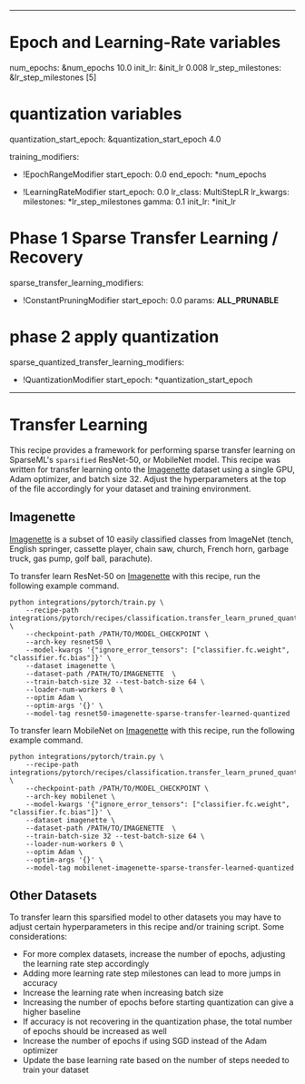 <!--
Copyright (c) 2021 - present / Neuralmagic, Inc. All Rights Reserved.

Licensed under the Apache License, Version 2.0 (the "License");
you may not use this file except in compliance with the License.
You may obtain a copy of the License at

   http://www.apache.org/licenses/LICENSE-2.0

Unless required by applicable law or agreed to in writing,
software distributed under the License is distributed on an "AS IS" BASIS,
WITHOUT WARRANTIES OR CONDITIONS OF ANY KIND, either express or implied.
See the License for the specific language governing permissions and
limitations under the License.
-->

---
# Epoch and Learning-Rate variables
num_epochs: &num_epochs 10.0
init_lr: &init_lr 0.008
lr_step_milestones: &lr_step_milestones [5]

# quantization variables
quantization_start_epoch: &quantization_start_epoch 4.0

training_modifiers:
  - !EpochRangeModifier
    start_epoch: 0.0
    end_epoch: *num_epochs
    
  - !LearningRateModifier
    start_epoch: 0.0
    lr_class: MultiStepLR
    lr_kwargs:
      milestones: *lr_step_milestones
      gamma: 0.1
    init_lr: *init_lr

# Phase 1 Sparse Transfer Learning / Recovery
sparse_transfer_learning_modifiers:
  - !ConstantPruningModifier
    start_epoch: 0.0
    params: __ALL_PRUNABLE__

# phase 2 apply quantization
sparse_quantized_transfer_learning_modifiers:
  - !QuantizationModifier
    start_epoch: *quantization_start_epoch

---
# Transfer Learning

This recipe provides a framework for performing sparse transfer learning on
SparseML's `sparsified` ResNet-50, or MobileNet model.  This recipe was written for transfer learning
onto the [Imagenette](https://github.com/fastai/imagenette) dataset using
a single GPU, Adam optimizer, and batch size 32.  Adjust the hyperparameters at the top of the file accordingly
for your dataset and training environment.

## Imagenette
[Imagenette](https://github.com/fastai/imagenette) is a subset of 10 easily classified classes from ImageNet (tench, English springer, cassette player, chain saw, church, French horn, garbage truck, gas pump, golf ball, parachute).


To transfer learn ResNet-50 on [Imagenette](https://github.com/fastai/imagenette) with this recipe, run the following example command.

```
python integrations/pytorch/train.py \
    --recipe-path integrations/pytorch/recipes/classification.transfer_learn_pruned_quantized.md \
    --checkpoint-path /PATH/TO/MODEL_CHECKPOINT \
    --arch-key resnet50 \
    --model-kwargs '{"ignore_error_tensors": ["classifier.fc.weight", "classifier.fc.bias"]}' \
    --dataset imagenette \
    --dataset-path /PATH/TO/IMAGENETTE  \
    --train-batch-size 32 --test-batch-size 64 \
    --loader-num-workers 0 \
    --optim Adam \
    --optim-args '{}' \
    --model-tag resnet50-imagenette-sparse-transfer-learned-quantized
```

To transfer learn MobileNet on [Imagenette](https://github.com/fastai/imagenette) with this recipe, run the following example command.

```
python integrations/pytorch/train.py \
    --recipe-path  integrations/pytorch/recipes/classification.transfer_learn_pruned_quantized.md \
    --checkpoint-path /PATH/TO/MODEL_CHECKPOINT \
    --arch-key mobilenet \
    --model-kwargs '{"ignore_error_tensors": ["classifier.fc.weight", "classifier.fc.bias"]}' \
    --dataset imagenette \
    --dataset-path /PATH/TO/IMAGENETTE  \
    --train-batch-size 32 --test-batch-size 64 \
    --loader-num-workers 0 \
    --optim Adam \
    --optim-args '{}' \
    --model-tag mobilenet-imagenette-sparse-transfer-learned-quantized
```
## Other Datasets
To transfer learn this sparsified model to other datasets
you may have to adjust certain hyperparameters in this recipe and/or training script.
Some considerations:
* For more complex datasets, increase the number of epochs, adjusting the learning rate step accordingly
* Adding more learning rate step milestones can lead to more jumps in accuracy
* Increase the learning rate when increasing batch size
* Increasing the number of epochs before starting quantization can give a higher baseline
* If accuracy is not recovering in the quantization phase, the total number of epochs should be increased as well
* Increase the number of epochs if using SGD instead of the Adam optimizer
* Update the base learning rate based on the number of steps needed to train your dataset 
